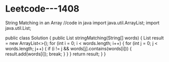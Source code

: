 # Leetcode---1408
String Matching in an Array
//code in java
import java.util.ArrayList;
import java.util.List;

public class Solution {
    public List<String> stringMatching(String[] words) {
        List<String> result = new ArrayList<>();
        for (int i = 0; i < words.length; i++) {
            for (int j = 0; j < words.length; j++) {
                if (i != j && words[j].contains(words[i])) {
                    result.add(words[i]);
                    break;
                }
            }
        }
        return result;
    }
}

